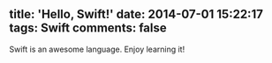 title: 'Hello, Swift!'
date: 2014-07-01 15:22:17
tags: Swift
comments: false
---
Swift is an awesome language. Enjoy learning it!

